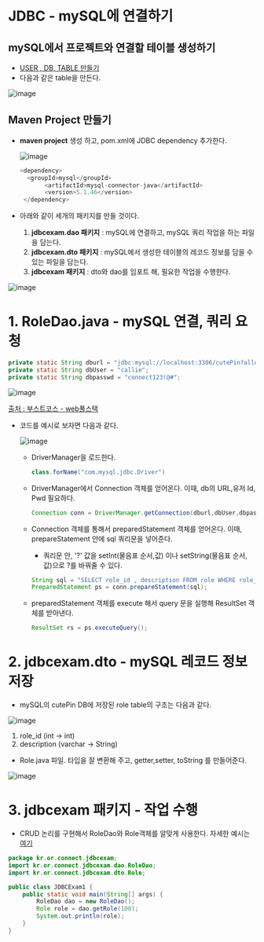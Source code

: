 # JDBC - mySQL에 연결하기

## mySQL에서 프로젝트와 연결할 테이블 생성하기

- [USER , DB, TABLE 만들기](https://yejip.com/web/2021-06-07-mySQL1/) 
- 다음과 같은 table을 만든다.

![image](https://user-images.githubusercontent.com/37058233/122622084-6d03f580-d04c-11eb-8d30-eb3987c37f40.png)

## Maven Project 만들기

- **maven project** 생성 하고, pom.xml에 JDBC dependency 추가한다.

  ![image](https://user-images.githubusercontent.com/37058233/122600241-59dd2f80-d024-11eb-92cc-d414b4b43202.png) 

  ```java
  <dependency>   
    <groupId>mysql</groupId>   
         <artifactId>mysql-connector-java</artifactId>
         <version>5.1.46</version>
   </dependency>
  ```

- 아래와 같이 세개의 패키지를 만들 것이다. 
  1. **jdbcexam.dao 패키지** : mySQL에 연결하고, mySQL 쿼리 작업을 하는 파일을 담는다.
  2.  **jdbcexam.dto 패키지** : mySQL에서 생성한 테이블의 레코드 정보를 담을 수 있는 파일을 담는다.
  3. **jdbcexam 패키지** : dto와 dao를 임포트 해,  필요한 작업을 수행한다.

![image](https://user-images.githubusercontent.com/37058233/122622246-ef8cb500-d04c-11eb-94f5-edf87d61b2f2.png)

# 1. RoleDao.java - mySQL 연결, 쿼리 요청

```java
private static String dburl = "jdbc:mysql://localhost:3306/cutePin?allowPublicKeyRetrieval=true&serverTimezone=Asia/Seoul&useSSL=false";
private static String dbUser = "callie";
private static String dbpasswd = "connect123!@#";
```

![image](https://user-images.githubusercontent.com/37058233/122599632-89d80300-d023-11eb-8bc7-1e962fe424a7.png)

[출처 : 부스트코스 - web풀스택](https://www.boostcourse.org/web316)

- 코드를 예시로 보자면 다음과 같다.

  ![image](https://user-images.githubusercontent.com/37058233/122625175-a9d5e980-d058-11eb-94f6-4417a94894ab.png)

  - DriverManager을 로드한다.

    ```java
    class.forName("com.mysql.jdbc.Driver")
    ```

  - DriverManager에서 Connection 객체를 얻어온다. 이때, db의 URL,유저 Id, Pwd 필요하다.

    ```java
    Connection conn = DriverManager.getConnection(dburl,dbUser,dbpasswd);
    ```

  - Connection 객체를 통해서 preparedStatement 객체를 얻어온다. 이때, prepareStatement 안에 sql 쿼리문을 넣어준다. 

    - 쿼리문 안, '?' 값을 setInt(물음표 순서,값) 이나 setString(물음표 순서, 값)으로  ?를 바꿔줄 수 있다.

    ```java
    String sql = "SELECT role_id , description FROM role WHERE role_id=?"
    PreparedStatement ps = conn.prepareStatement(sql);
    ```

  - preparedStatement 객체를 execute 해서 query 문을 실행해 ResultSet 객체를 받아낸다.

    ```java
    ResultSet rs = ps.executeQuery();
    ```

# 2. jdbcexam.dto - mySQL 레코드 정보 저장

- mySQL의 cutePin DB에 저장된 role table의 구조는 다음과 같다.

![image](https://user-images.githubusercontent.com/37058233/122622084-6d03f580-d04c-11eb-8d30-eb3987c37f40.png)

1. role_id (int -> int)
2. description (varchar -> String)

- Role.java 파일. 타입을 잘 변환해 주고, getter,setter, toString 를 만들어준다.

![image](https://user-images.githubusercontent.com/37058233/122624566-96754f00-d055-11eb-8bb8-7f9d9cc22e3b.png)

# 3. jdbcexam 패키지 - 작업 수행

- CRUD 논리를 구현해서 RoleDao와 Role객체를 알맞게 사용한다. 자세한 예시는 [여기](https://yejip.com/web/2021-06-16-JDBC2/)

```java
package kr.or.connect.jdbcexam;
import kr.or.connect.jdbcexam.dao.RoleDao;
import kr.or.connect.jdbcexam.dto.Role;

public class JDBCExam1 {
	public static void main(String[] args) {
		RoleDao dao = new RoleDao();
		Role role = dao.getRole(100);
		System.out.println(role);		
	}
}
```

